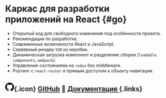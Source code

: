 # Каркас для разработки приложений на React {#go}

- Открытый код для свободного изменения под особенности проекта.
- Рекомендации по разработке.
- Современные возможности React и JavaScript.
- Серверный рендер `SSR` из коробки.
- Динамическая загрузка компонент и разделение сборки (`loadable components`, `webpack`).
- Управление состоянияем на `redux` без middleware.
- Роутинг с `react-router` и прямым доступом к объекту навигации.

## ![GitHub](assets/github-icon_1_small.png){.icon} [GitHub](https://github.com/ylabio/react-skeleton) 📖 [**Документация** ](/docs/installation/new-project) {.links}


